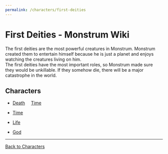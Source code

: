 ```yaml
---
permalink: /characters/first-deities
---
```

# First Deities - Monstrum Wiki

The first deities are the most powerful creatures in Monstrum. Monstrum created them to entertain himself because he is just a planet and enjoys watching the creatures living on him.  
The first deities have the most important roles, so Monstrum made sure they would be unkillable. If they somehow die, there will be a major catastrophe in the world.

## Characters
- [Death](Death.md) &nbsp;&nbsp;&nbsp; [Time](Time.md)


- [Time](Time.md)
- [Life](Life.md)
- [God](God.md)

---

[Back to Characters](characters.md)
